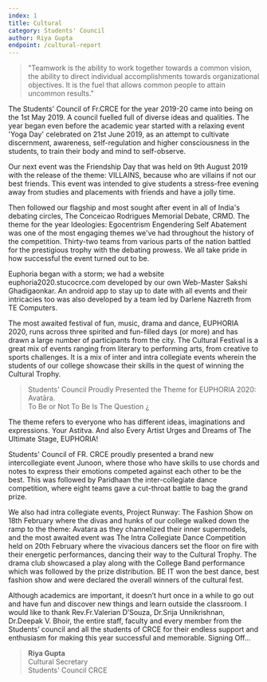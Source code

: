 ```yaml
---
index: 1
title: Cultural 
category: Students' Council
author: Riya Gupta
endpoint: /cultural-report
---
```


> "Teamwork is the ability to work together towards a common vision, the ability to direct individual accomplishments towards organizational objectives. It is the fuel that allows common people to attain uncommon results."

The Students' Council of Fr.CRCE for the year 2019-20 came into being on the 1st May 2019. A council fuelled full of diverse ideas and qualities. The year began even before the academic year started with a relaxing event 'Yoga Day' celebrated on 21st June 2019, as an attempt to cultivate discernment, awareness, self-regulation and higher consciousness in the students, to train their body and mind to self-observe.

Our next event was the Friendship Day that was held on 9th August 2019 with the release of the theme: VILLAINS, because who are villains if not our best friends. This event was intended to give students a stress-free evening away from studies and placements with friends and have a jolly time.

Then followed our flagship and most sought after event in all of India's debating circles, The Conceicao Rodrigues Memorial Debate, CRMD. The theme for the year Ideologies: Egocentrism Engendering Self Abatement was one of the most engaging themes we've had throughout the history of the competition. Thirty-two teams from various parts of the nation battled for the prestigious trophy with the debating prowess. We all take pride in how successful the event turned out to be.

Euphoria began with a storm; we had a website euphoria2020.stucocrce.com developed by our own Web-Master Sakshi Ghadigaonkar. An android app to stay up to date with all events and their intricacies too was also developed by a team led by Darlene Nazreth from TE Computers.

The most awaited festival of fun, music, drama and dance, EUPHORIA 2020, runs across three spirited and fun-filled days (or more) and has drawn a large number of participants from the city. The Cultural Festival is a great mix of events ranging from literary to performing arts, from creative to sports challenges. It is a mix of inter and intra collegiate events wherein the students of our college showcase their skills in the quest of winning the Cultural Trophy.

> Students' Council Proudly Presented the Theme for EUPHORIA 2020:<br>
> Avatāra.<br>
> To Be or Not To Be Is The Question ¿<br>

The theme refers to everyone who has different ideas, imaginations and expressions. Your Astitva. And also Every Artist Urges and Dreams of The Ultimate Stage, EUPHORIA!

Students' Council of FR. CRCE proudly presented a brand new intercollegiate event Junoon, where those who have skills to use chords and notes to express their emotions competed against each other to be the best. This was followed by Paridhaan the inter-collegiate dance competition, where eight teams gave a cut-throat battle to bag the grand prize.

We also had intra collegiate events, Project Runway: The Fashion Show on 18th February where the divas and hunks of our college walked down the ramp to the theme: Avatara as they channelized their inner supermodels, and the most awaited event was The Intra Collegiate Dance Competition held on 20th February where the vivacious dancers set the floor on fire with their energetic performances, dancing their way to the Cultural Trophy. The drama club showcased a play along with the College Band performance which was followed by the prize distribution. BE IT won the best dance, best fashion show and were declared the overall winners of the cultural fest.

Although academics are important, it doesn’t hurt once in a while to go out and have fun and discover new things and learn outside the classroom. I would like to thank Rev.Fr.Valerian D’Souza, Dr.Srija Unnikrishnan, Dr.Deepak V. Bhoir, the entire staff, faculty and every member from the Students’ council and all the students of CRCE for their endless support and enthusiasm for making this year successful and memorable.
Signing Off...

> **Riya Gupta**<br>
> Cultural Secretary<br>
> Students' Council CRCE
